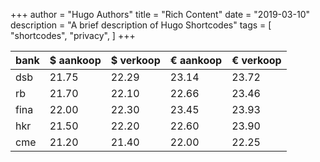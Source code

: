 +++
author = "Hugo Authors"
title = "Rich Content"
date = "2019-03-10"
description = "A brief description of Hugo Shortcodes"
tags = [
    "shortcodes",
    "privacy",
]
+++

| bank | $ aankoop | $ verkoop | € aankoop | € verkoop |
|------|-----------|-----------|-----------|-----------|
| dsb  | 21.75     | 22.29     | 23.14     | 23.72     |
| rb   | 21.70     | 22.10     | 22.66     | 23.46     |
| fina | 22.00     | 22.30     | 23.45     | 23.93     |
| hkr  | 21.50     | 22.20     | 22.60     | 23.90     |
| cme  | 21.20     | 21.40     | 22.00     | 22.25     |

